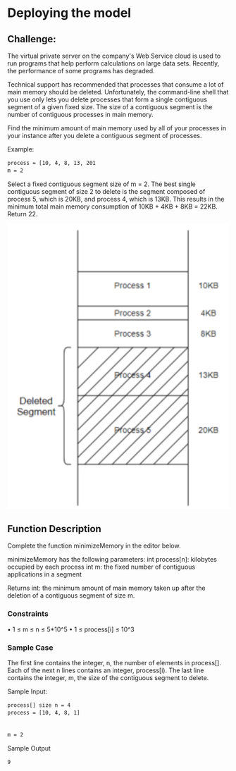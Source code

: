 # Deploying the model

## Challenge:

The virtual private server on the company's Web Service cloud is used to run programs that help perform calculations on large data sets. Recently, the performance of some programs has
degraded.

Technical support has recommended that processes that consume a lot of main memory should be deleted. Unfortunately, the command-line shell that you use only lets you delete processes that form a single contiguous segment of a given fixed size. The size of a contiguous segment is the number of contiguous processes in main memory.

Find the minimum amount of main memory used by all of your processes in your instance after you delete a contiguous segment of processes.

Example:

```bash
process = [10, 4, 8, 13, 201
m = 2
```

Select a fixed contiguous segment size of m = 2. The best single contiguous segment of size 2 to delete is the segment composed of process 5, which is 20KB, and process 4, which is 13KB. This results in the minimum total main memory consumption of 10KB + 4KB + 8KB = 22KB. Return 22.

![Alt text](/leet_code/challenge_img.png "Title")

## Function Description

Complete the function minimizeMemory in the editor below.

minimizeMemory has the following parameters:
int process[n]: kilobytes occupied by each process
int m: the fixed number of contiguous applications in a
segment

Returns
int: the minimum amount of main memory taken up after
the deletion of a contiguous segment of size m.

### Constraints

• 1 ≤ m ≤ n ≤ 5\*10^5
• 1 ≤ process[i] ≤ 10^3

### Sample Case

The first line contains the integer, n, the number of elements in process[]. Each of the next n lines contains an integer, process[i). The last line contains the integer, m, the size of the
contiguous segment to delete.

Sample Input:

```bash
process[] size n = 4
process = [10, 4, 8, 1]


m = 2
```

Sample Output

```bash
9
```
